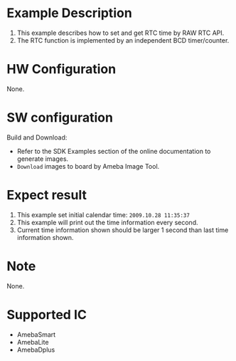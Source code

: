 # Example Description

1. This example describes how to set and get RTC time by RAW RTC API.
2. The RTC function is implemented by an independent BCD timer/counter.

# HW Configuration

None.

# SW configuration

Build and Download:
   * Refer to the SDK Examples section of the online documentation to generate images.
   * `Download` images to board by Ameba Image Tool.
   

# Expect result

1. This example set initial calendar time: `2009.10.28 11:35:37`
2. This example will print out the time information every second.
3. Current time information shown should be larger 1 second than last time information shown.

# Note

None.

# Supported IC

- AmebaSmart
- AmebaLite
- AmebaDplus
